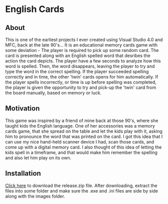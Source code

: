# English Cards
## About
This is one of the earliest projects I ever created using Visual Studio 4.0 and MFC, back at the late 90's...
It is an educational memory cards game with some deviation - 
The player is required to pick up some random card.
The card is presented along with an English spelled word that desribes the action the card depicts.
The player have a few seconds to analyze how this word is spelled.
Then, the word disappears, leaving the player to try and type the word in the correct spelling.
If the player succeeded spelling correctly and in time, the other 'twin' cards opens for him automatically.
If the player spells incorrectly, or time is up before spelling was completed, the player is given the opportunity
to try and pick-up the 'twin' card from the board manually, based on memory or luck.

## Motivation
This game was inspired by a friend of mine back at those 90's, where she taught kids the English language.
One of her accessories was a memory cards game, that she spread on the table and let the kids play with it,
asking him to pronounce the word that was printed on the card.
I got this idea that I can use my nice hand-held scanner device I had, scan those cards,
and come up with a digital memory card. I also thought of this idea of letting the kids spell in a timeframe,
and that would make him remember the spelling and also let him play on its own.

## Installation
[Click here](https://github.com/alphap8/myapps/raw/main/EnglishCards/Release.zip) to download the release.zip file.
After downloading, extract the files into some folder and make sure the .exe and .ini files are side by side along with the images folder.

